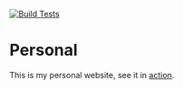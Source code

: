 [![Build Tests](https://github.com/jordojordo/personal/actions/workflows/run-tests.yml/badge.svg?event=schedule)](https://github.com/jordojordo/personal/actions/workflows/run-tests.yml)

# Personal

This is my personal website, see it in [action](https://jordonleach.dev).